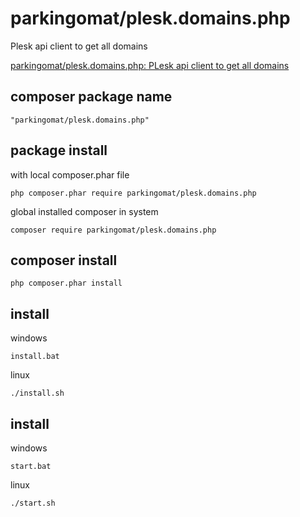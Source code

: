 # parkingomat/plesk.domains.php
Plesk api client to get all domains

[parkingomat/plesk.domains.php: PLesk api client to get all domains](https://github.com/parkingomat/plesk.domains.php)


## composer package name

    "parkingomat/plesk.domains.php"

## package install

with local composer.phar file

    php composer.phar require parkingomat/plesk.domains.php

global installed composer in system

    composer require parkingomat/plesk.domains.php


## composer install

    php composer.phar install

## install 

windows

    install.bat


linux

    ./install.sh


## install 

windows

    start.bat


linux

    ./start.sh

